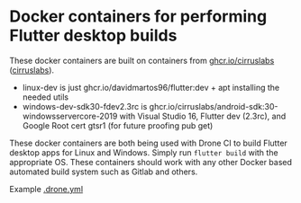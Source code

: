 # Docker containers for performing Flutter desktop builds

These docker containers are built on containers from [ghcr.io/cirruslabs](https://hub.docker.com/u/ghcr.io/cirruslabs) ([cirruslabs](https://github.com/cirruslabs)).

- linux-dev is just ghcr.io/davidmartos96/flutter:dev + apt installing the needed utils
- windows-dev-sdk30-fdev2.3rc is ghcr.io/cirruslabs/android-sdk:30-windowsservercore-2019 with Visual Studio 16, Flutter dev (2.3rc), and Google Root cert gtsr1 (for future proofing pub get)

These docker containers are both being used with Drone CI to build Flutter desktop apps for Linux and Windows. Simply run `flutter build` with the appropriate OS. These containers should work with any other Docker based automated build system such as Gitlab and others.

Example [.drone.yml](https://git.openprivacy.ca/flutter/flutter_app/src/branch/trunk/.drone.yml)
